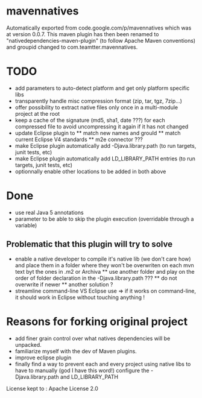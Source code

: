 # mavennatives

Automatically exported from code.google.com/p/mavennatives which was at version 0.0.7.
This maven plugin has then been renamed to "nativedependencies-maven-plugin" (to follow Apache Maven conventions) and groupid changed to com.teamtter.mavennatives.

# TODO

* add parameters to auto-detect platform and get only platform specific libs
* transparently handle misc compression format (zip, tar, tgz, 7zip...)
* offer possibility to extract native files only once in a multi-module project at the root
* keep a cache of the signature (md5, sha1, date ???) for each compressed file to avoid uncompressing it again if it has not changed
* update Eclipse plugin to
** match new names and grouId
** match current Eclipse V4 standards
** m2e connector ???
* make Eclipse plugin automatically add -Djava.library.path (to run targets, junit tests, etc)
* make Eclipse plugin automatically add LD_LIBRARY_PATH entries (to run targets, junit tests, etc)
* optionnally enable other locations to be added in both above

# Done

* use real Java 5 annotations
* parameter to be able to skip the plugin execution (overridable through a variable)

## Problematic that this plugin will try to solve

* enable a native developer to compile it's native lib (we don't care how) and place them in a folder where they won't be overwriten on each mvn text byt the ones in .m2 or Archiva
** use another folder and play on the order of folder declaration in the -Djava.library.path ???
** do not overwrite if newer
** another solution ?
* streamline command-line VS Eclipse use => if it works on command-line, it should work in Eclipse without touching anything !


# Reasons for forking original project

* add finer grain control over what natives dependencies will be unpacked.
* familiarize myself with the dev of Maven plugins.
* improve eclipse plugin
* finally find a way to prevent each and every project using native libs to have to manually (god I have this word!) configure the -Djava.library.path and LD_LIBRARY_PATH

License kept to : Apache License 2.0 
